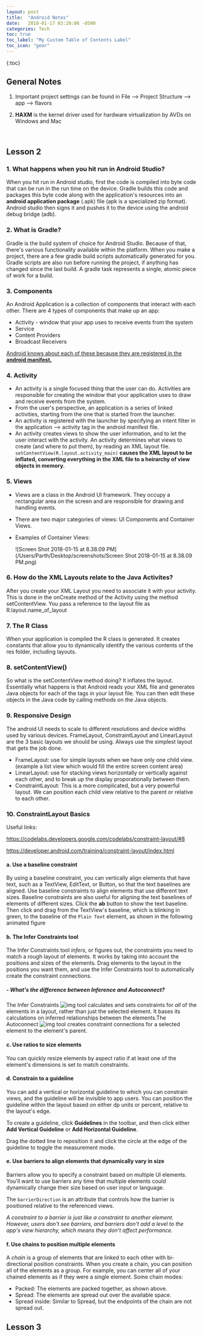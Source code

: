 ```yaml
---
layout: post
title:  "Android Notes"
date:   2018-01-17 03:20:06 -0500
categories: Tech
toc: true
toc_label: "My Custom Table of Contents Label"
toc_icon: "gear"
---
```

{:toc}

## General Notes

1. Important project settings can be found in File —> Project Structure —> app —> flavors

2. **HAXM** is the kernel driver used for hardware virtualization by AVDs on Windows and Mac

   ​

## Lesson 2

### 1. What happens when you hit run in Android Studio?

When you hit run in Android studio, first the code is compiled into byte code that can be run in the run time on the device. Gradle builds this code and packages this byte code along with the application's resources into an **android application package** (.apk) file (apk is a specialized zip format). Android studio then signs it and pushes it to the device using the android debug bridge (adb).

### 2. What is Gradle?

Gradle is the build system of choice for Android Studio. Because of that, there's various functionality available within the platform. When you make a project, there are a few gradle build scripts automatically generated for you. Gradle scripts are also run before running the project, if anything has changed since the last build. A gradle task represents a single, atomic piece of work for a build.

### 3. Components

An Android Application is a collection of components that interact with each other. There are 4 types of components that make up an app:

- Activity - window that your app uses to receive events from the system
- Service
- Content Providers
- Broadcast Receivers

<u>Android knows about each of these because they are registered in the **android manifest.**</u>

### 4. Activity

- An activity is a single focused thing that the user can do. Activities are responsible for creating the window that your application uses to draw and receive events from the system.
- From the user's perspective, an application is a series of linked activities, starting from the one that is started from the launcher.
- An activity is registered with the launcher by specifying an intent filter in the application —> activity tag in the android manifest file.
- An activity creates views to show the user information, and to let the user interact with the activity. An activity determines what views to create (and where to put them), by reading an XML layout file. `setContentView(R.layout.activity_main)` **causes the XML layout to be inflated, converting everything in the XML file to a heirarchy of view objects in memory.**

### 5. Views

- Views are a class in the Android UI framework. They occupy a rectangular area on the screen and are responsible for drawing and handling events.

- There are two major categories of views: UI Components and Container Views.

- Examples of Container Views:

  ![Screen Shot 2018-01-15 at 8.38.09 PM](/Users/Parth/Desktop/screenshots/Screen Shot 2018-01-15 at 8.38.09 PM.png)

### 6. How do the XML Layouts relate to the Java Activites?

After you create your XML Layout you need to associate it with your activity. This is done in the onCreate method of the Activity using the method setContentView. You pass a reference to the layout file as R.layout.name_of_layout

### 7. The R Class

When your application is compiled the R class is generated. It creates constants that allow you to dynamically identify the various contents of the res folder, including layouts.

### 8. setContentView()

So what is the setContentView method doing? It inflates the layout. Essentially what happens is that Android reads your XML file and generates Java objects for each of the tags in your layout file. You can then edit these objects in the Java code by calling methods on the Java objects.

### 9. Responsive Design

The android UI needs to scale to different resolutions and device widths used by various devices. FrameLayout, ConstraintLayout and LinearLayout are the 3 basic layouts we should be using. Always use the simplest layout that gets the job done.

- FrameLayout: use for simple layouts when we have only one child view. (example a list view which would fill the entire screen content area)
- LinearLayout: use for stacking views horizontally or vertically against each other, and to break up the display proporationally between them.
- ConstraintLayout: This is a more complicated, but a very powerful layout. We can position each child view relative to the parent or relative to each other.


### 10. ConstraintLayout Basics

Useful links: 

https://codelabs.developers.google.com/codelabs/constraint-layout/#8

https://developer.android.com/training/constraint-layout/index.html

#### a. Use a baseline constraint

By using a baseline constraint, you can vertically align elements that have text, such as a TextView, EditText, or Button, so that the text baselines are aligned. Use baseline constraints to align elements that use different text sizes. Baseline constraints are also useful for aligning the text baselines of elements of different sizes.  Click the **ab** button to show the text baseline. Then click and drag from the TextView's baseline, which is blinking in green, to the baseline of the `Plain Text` element, as shown in the following animated figure

#### b. The Infer Constraints tool

The Infer Constraints tool *infers*, or figures out, the constraints you need to match a rough layout of elements. It works by taking into account the positions and sizes of the elements. Drag elements to the layout in the positions you want them, and use the Infer Constraints tool to automatically create the constraint connections.

##### - What's the difference between Inference and Autoconnect?

The Infer Constraints ![img](https://codelabs.developers.google.com/codelabs/constraint-layout/img/762af6efa02c9471.png) tool calculates and sets constraints for *all* of the elements in a layout, rather than just the selected element. It bases its calculations on inferred relationships between the elements.The Autoconnect ![img](https://codelabs.developers.google.com/codelabs/constraint-layout/img/dd3846009e393c48.png) tool creates constraint connections for a selected element to the element's parent.

#### c. Use ratios to size elements

You can quickly resize elements by aspect ratio if at least one of the element's dimensions is set to match constraints.

#### d. Constrain to a guideline

You can add a vertical or horizontal guideline to which you can constrain views, and the guideline will be invisible to app users. You can position the guideline within the layout based on either dp units or percent, relative to the layout's edge.

To create a guideline, click **Guidelines** in the toolbar, and then click either **Add Vertical Guideline** or **Add Horizontal Guideline**.

Drag the dotted line to reposition it and click the circle at the edge of the guideline to toggle the measurement mode.

#### e. Use barriers to align elements that dynamically vary in size

Barriers allow you to specify a constraint based on multiple UI elements. You'll want to use barriers any time that multiple elements could dynamically change their size based on user input or language.

The `barrierDirection` is an attribute that controls how the barrier is positioned relative to the referenced views.

*A constraint to a barrier is just like a constraint to another element. However, users don't see barriers, and barriers don't add a level to the app's view hierarchy, which means they don't affect performance.*

#### f. Use chains to position multiple elements

A *chain* is a group of elements that are linked to each other with bi-directional position constraints. When you create a chain, you can position all of the elements as a group. For example, you can center all of your chained elements as if they were a single element. Some chain modes:

- Packed: The elements are packed together, as shown above.
- Spread: The elements are spread out over the available space.
- Spread inside: Similar to Spread, but the endpoints of the chain are not spread out.




## Lesson 3